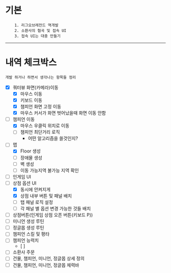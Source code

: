# 기본
```
    1. 리그오브레전드 역개발
    2. 소환사의 협곡 및 접속 UI
    3. 접속 UI는 대충 만들기
```

---
# 내역 체크박스
```
개발 하거나 하면서 생각나는 항목들 정리
```
- [x] 쿼터뷰 화면(카메라)이동
  - [x] 마우스 이동
  - [x] 키보드 이동
  - [x] 챔피언 화면 고정 이동
  - [x] 마우스 커서가 화면 벗어났을때 화면 이동 안함
- [ ] 챔피언 이동
  - [x] 마우스 우클릭 위치로 이동   
  - [ ] 챔피언 최단거리 로직
    - 어떤 알고리즘을 쓸것인지?
- [ ] 맵
  - [x] Floor 생성
  - [ ] 장애물 생성
  - [ ] 벽 생성
  - [ ] 이동 가능지역 불가능 지역 확인
- [ ] 인게임 UI
- [ ] 상점 옵션 UI
  - [x] 동시에 안켜지게
  - [x] 상점 내부 버튼 및 패널 배치
  - [ ] 탭 패널 로직 설정
  - [ ] 각 패널 별 옵션 변경 가능한 것들 배치
- [ ] 상점버튼(인게임 상점 오픈 버튼(키보드 P))
- [ ] 미니언 생성 루틴
- [ ] 정글몹 생성 루틴
- [ ] 챔피언 스킬 및 평타
- [ ] 챔피언 능력치
  - [ ] 
- [ ] 소환사 주문
- [ ] 건물, 챔피언, 미니언, 정글몹 상세 정의
- [ ] 건물, 챔피언, 미니언, 정글몹 체력바